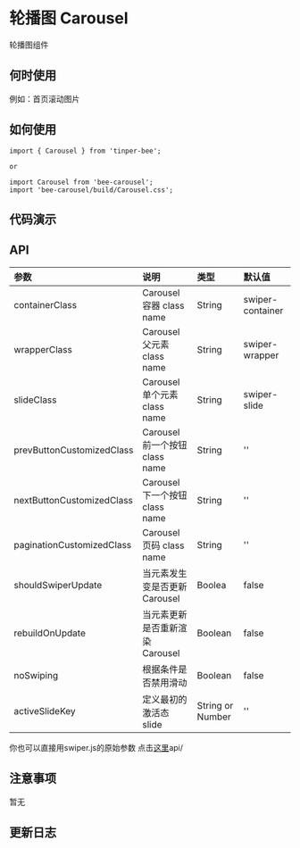 # 轮播图 Carousel
轮播图组件

## 何时使用

例如：首页滚动图片

## 如何使用

```
import { Carousel } from 'tinper-bee';

or

import Carousel from 'bee-carousel';
import 'bee-carousel/build/Carousel.css';

```
## 代码演示

## API

|参数|说明|类型|默认值|
|:---|:-----|:----|:------|
|containerClass|Carousel 容器 class name|String|swiper-container|
|wrapperClass|Carousel 父元素 class name|String|swiper-wrapper|
|slideClass|Carousel 单个元素 class name|String|	swiper-slide|
|prevButtonCustomizedClass|Carousel 前一个按钮 class name|String|''|
|nextButtonCustomizedClass|Carousel 下一个按钮 class name|String|''|
|paginationCustomizedClass|Carousel 页码 class name|String|''|
|shouldSwiperUpdate|当元素发生变是否更新Carousel|Boolea|false|
|rebuildOnUpdate|当元素更新是否重新渲染Carousel|Boolean|false|
|noSwiping|根据条件是否禁用滑动|Boolean|false|
|activeSlideKey|定义最初的激活态slide|String or Number|''|

你也可以直接用swiper.js的原始参数 点击[这里](http://idangero.us/swiper/api/)api/


## 注意事项

暂无

## 更新日志
